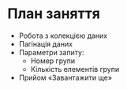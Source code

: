 # План заняття

- Робота з колекцією даних
- Пагінація даних
- Параметри запиту:
  - Номер групи
  - Кількість елементів групи
- Прийом «Завантажити ще»
